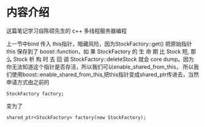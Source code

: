 # 内容介绍

这篇笔记学习自陈硕先生的 c++ 多线程服务器编程


上一节中bind 传入 this指针，暗藏风险，因为StockFactory::get() 把原始指针 this 保存到了 boost::function，如 果 StockFactory 的 生 命 期 比 Stock 短, 那 么 Stock 析 构 时 去 回 调 StockFactory::deleteStock 就会 core dump。因为你无法知道这个指针是否存活，所以我们可以enable_shared_from_this，
所以我们使用boost::enable_shared_from_this<StockFactory>,把this指针变成shared_ptr传进去，当然申请方式由之前的

```
StockFactory factory;
```

变为了

```
shared_ptr<StockFactory> factory(new StockFactory);
```